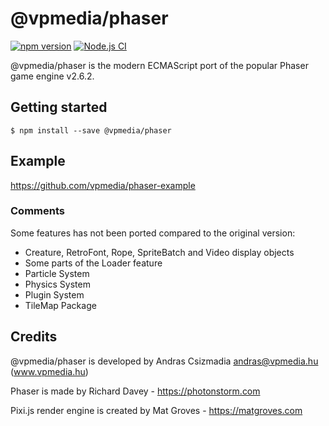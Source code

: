 @vpmedia/phaser
===============

[![npm version](https://badge.fury.io/js/@vpmedia%2Fphaser.svg?v=1.0.25)](https://badge.fury.io/js/@vpmedia%2Fphaser)
[![Node.js CI](https://github.com/vpmedia/phaser/actions/workflows/node.js.yml/badge.svg)](https://github.com/vpmedia/phaser/actions/workflows/node.js.yml)

@vpmedia/phaser is the modern ECMAScript port of the popular Phaser game engine v2.6.2.

## Getting started

    $ npm install --save @vpmedia/phaser

## Example

https://github.com/vpmedia/phaser-example

### Comments

Some features has not been ported compared to the original version:
- Creature, RetroFont, Rope, SpriteBatch and Video display objects
- Some parts of the Loader feature
- Particle System
- Physics System
- Plugin System
- TileMap Package

## Credits

@vpmedia/phaser is developed by Andras Csizmadia <andras@vpmedia.hu> (www.vpmedia.hu)

Phaser is made by Richard Davey - https://photonstorm.com

Pixi.js render engine is created by Mat Groves - https://matgroves.com
